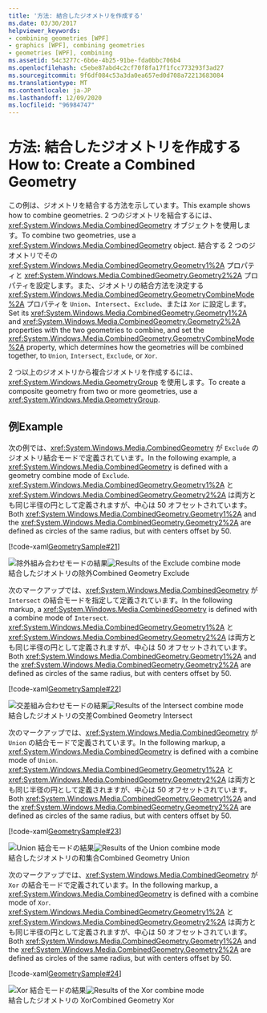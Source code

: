 ```yaml
---
title: '方法: 結合したジオメトリを作成する'
ms.date: 03/30/2017
helpviewer_keywords:
- combining geometries [WPF]
- graphics [WPF], combining geometries
- geometries [WPF], combining
ms.assetid: 54c3277c-6b6e-4b25-91be-fda0bbc706b4
ms.openlocfilehash: c5ebe87abd4c2cf70f8fa17f1fcc773293f3ad27
ms.sourcegitcommit: 9f6df084c53a3da0ea657ed0d708a72213683084
ms.translationtype: MT
ms.contentlocale: ja-JP
ms.lasthandoff: 12/09/2020
ms.locfileid: "96984747"
---
```

# <a name="how-to-create-a-combined-geometry"></a><span data-ttu-id="879f4-102">方法: 結合したジオメトリを作成する</span><span class="sxs-lookup"><span data-stu-id="879f4-102">How to: Create a Combined Geometry</span></span>
<span data-ttu-id="879f4-103">この例は、ジオメトリを結合する方法を示しています。</span><span class="sxs-lookup"><span data-stu-id="879f4-103">This example shows how to combine geometries.</span></span> <span data-ttu-id="879f4-104">2 つのジオメトリを結合するには、<xref:System.Windows.Media.CombinedGeometry> オブジェクトを使用します。</span><span class="sxs-lookup"><span data-stu-id="879f4-104">To combine two geometries, use a <xref:System.Windows.Media.CombinedGeometry> object.</span></span> <span data-ttu-id="879f4-105">結合する 2 つのジオメトリでその <xref:System.Windows.Media.CombinedGeometry.Geometry1%2A> プロパティと <xref:System.Windows.Media.CombinedGeometry.Geometry2%2A> プロパティを設定します。また、ジオメトリの結合方法を決定する <xref:System.Windows.Media.CombinedGeometry.GeometryCombineMode%2A> プロパティを `Union`、`Intersect`、`Exclude`、または `Xor` に設定します。</span><span class="sxs-lookup"><span data-stu-id="879f4-105">Set its <xref:System.Windows.Media.CombinedGeometry.Geometry1%2A> and <xref:System.Windows.Media.CombinedGeometry.Geometry2%2A> properties  with the two geometries to combine, and set the <xref:System.Windows.Media.CombinedGeometry.GeometryCombineMode%2A> property, which determines how the geometries will be combined together, to `Union`, `Intersect`, `Exclude`, or `Xor`.</span></span>  
  
 <span data-ttu-id="879f4-106">2 つ以上のジオメトリから複合ジオメトリを作成するには、<xref:System.Windows.Media.GeometryGroup> を使用します。</span><span class="sxs-lookup"><span data-stu-id="879f4-106">To create a composite geometry from two or more geometries, use a <xref:System.Windows.Media.GeometryGroup>.</span></span>  
  
## <a name="example"></a><span data-ttu-id="879f4-107">例</span><span class="sxs-lookup"><span data-stu-id="879f4-107">Example</span></span>  
 <span data-ttu-id="879f4-108">次の例では、<xref:System.Windows.Media.CombinedGeometry> が `Exclude` のジオメトリ結合モードで定義されています。</span><span class="sxs-lookup"><span data-stu-id="879f4-108">In the following example, a <xref:System.Windows.Media.CombinedGeometry> is defined with a geometry combine mode of `Exclude`.</span></span>  <span data-ttu-id="879f4-109"><xref:System.Windows.Media.CombinedGeometry.Geometry1%2A> と <xref:System.Windows.Media.CombinedGeometry.Geometry2%2A> は両方とも同じ半径の円として定義されますが、中心は 50 オフセットされています。</span><span class="sxs-lookup"><span data-stu-id="879f4-109">Both <xref:System.Windows.Media.CombinedGeometry.Geometry1%2A> and the <xref:System.Windows.Media.CombinedGeometry.Geometry2%2A> are defined as circles of the same radius, but with centers offset by 50.</span></span>  
  
 [!code-xaml[GeometrySample#21](~/samples/snippets/csharp/VS_Snippets_Wpf/GeometrySample/CS/combininggeometriesexample.xaml#21)]  
  
 <span data-ttu-id="879f4-110">![除外組み合わせモードの結果](./media/mil-task-combined-geometry-exclude.PNG "mil_task_combined_geometry_exclude")</span><span class="sxs-lookup"><span data-stu-id="879f4-110">![Results of the Exclude combine mode](./media/mil-task-combined-geometry-exclude.PNG "mil_task_combined_geometry_exclude")</span></span>  
<span data-ttu-id="879f4-111">結合したジオメトリの除外</span><span class="sxs-lookup"><span data-stu-id="879f4-111">Combined Geometry Exclude</span></span>  
  
 <span data-ttu-id="879f4-112">次のマークアップでは、<xref:System.Windows.Media.CombinedGeometry> が `Intersect` の結合モードを指定して定義されています。</span><span class="sxs-lookup"><span data-stu-id="879f4-112">In the following markup, a <xref:System.Windows.Media.CombinedGeometry> is defined with a combine mode of `Intersect`.</span></span>  <span data-ttu-id="879f4-113"><xref:System.Windows.Media.CombinedGeometry.Geometry1%2A> と <xref:System.Windows.Media.CombinedGeometry.Geometry2%2A> は両方とも同じ半径の円として定義されますが、中心は 50 オフセットされています。</span><span class="sxs-lookup"><span data-stu-id="879f4-113">Both <xref:System.Windows.Media.CombinedGeometry.Geometry1%2A> and the <xref:System.Windows.Media.CombinedGeometry.Geometry2%2A> are defined as circles of the same radius, but with centers offset by 50.</span></span>  
  
 [!code-xaml[GeometrySample#22](~/samples/snippets/csharp/VS_Snippets_Wpf/GeometrySample/CS/combininggeometriesexample.xaml#22)]  
  
 <span data-ttu-id="879f4-114">![交差組み合わせモードの結果](./media/mil-task-combined-geometry-intersect.PNG "mil_task_combined_geometry_intersect")</span><span class="sxs-lookup"><span data-stu-id="879f4-114">![Results of the Intersect combine mode](./media/mil-task-combined-geometry-intersect.PNG "mil_task_combined_geometry_intersect")</span></span>  
<span data-ttu-id="879f4-115">結合したジオメトリの交差</span><span class="sxs-lookup"><span data-stu-id="879f4-115">Combined Geometry Intersect</span></span>  
  
 <span data-ttu-id="879f4-116">次のマークアップでは、<xref:System.Windows.Media.CombinedGeometry> が `Union` の結合モードで定義されています。</span><span class="sxs-lookup"><span data-stu-id="879f4-116">In the following markup, a <xref:System.Windows.Media.CombinedGeometry> is defined with a combine mode of `Union`.</span></span>  <span data-ttu-id="879f4-117"><xref:System.Windows.Media.CombinedGeometry.Geometry1%2A> と <xref:System.Windows.Media.CombinedGeometry.Geometry2%2A> は両方とも同じ半径の円として定義されますが、中心は 50 オフセットされています。</span><span class="sxs-lookup"><span data-stu-id="879f4-117">Both <xref:System.Windows.Media.CombinedGeometry.Geometry1%2A> and the <xref:System.Windows.Media.CombinedGeometry.Geometry2%2A> are defined as circles of the same radius, but with centers offset by 50.</span></span>  
  
 [!code-xaml[GeometrySample#23](~/samples/snippets/csharp/VS_Snippets_Wpf/GeometrySample/CS/combininggeometriesexample.xaml#23)]  
  
 <span data-ttu-id="879f4-118">![Union 結合モードの結果](./media/mil-task-combined-geometry-union.PNG "mil_task_combined_geometry_union")</span><span class="sxs-lookup"><span data-stu-id="879f4-118">![Results of the Union combine mode](./media/mil-task-combined-geometry-union.PNG "mil_task_combined_geometry_union")</span></span>  
<span data-ttu-id="879f4-119">結合したジオメトリの和集合</span><span class="sxs-lookup"><span data-stu-id="879f4-119">Combined Geometry Union</span></span>  
  
 <span data-ttu-id="879f4-120">次のマークアップでは、<xref:System.Windows.Media.CombinedGeometry> が `Xor` の結合モードで定義されています。</span><span class="sxs-lookup"><span data-stu-id="879f4-120">In the following markup, a <xref:System.Windows.Media.CombinedGeometry> is defined with a combine mode of `Xor`.</span></span>  <span data-ttu-id="879f4-121"><xref:System.Windows.Media.CombinedGeometry.Geometry1%2A> と <xref:System.Windows.Media.CombinedGeometry.Geometry2%2A> は両方とも同じ半径の円として定義されますが、中心は 50 オフセットされています。</span><span class="sxs-lookup"><span data-stu-id="879f4-121">Both <xref:System.Windows.Media.CombinedGeometry.Geometry1%2A> and the <xref:System.Windows.Media.CombinedGeometry.Geometry2%2A> are defined as circles of the same radius, but with centers offset by 50.</span></span>  
  
 [!code-xaml[GeometrySample#24](~/samples/snippets/csharp/VS_Snippets_Wpf/GeometrySample/CS/combininggeometriesexample.xaml#24)]  
  
 <span data-ttu-id="879f4-122">![Xor 結合モードの結果](./media/mil-task-combined-geometry-xor.PNG "mil_task_combined_geometry_xor")</span><span class="sxs-lookup"><span data-stu-id="879f4-122">![Results of the Xor combine mode](./media/mil-task-combined-geometry-xor.PNG "mil_task_combined_geometry_xor")</span></span>  
<span data-ttu-id="879f4-123">結合したジオメトリの Xor</span><span class="sxs-lookup"><span data-stu-id="879f4-123">Combined Geometry Xor</span></span>
